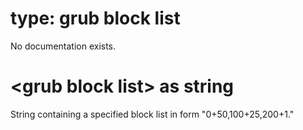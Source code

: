 # type: grub block list

No documentation exists.

# &lt;grub block list&gt; as string

String containing a specified block list in form &quot;0+50,100+25,200+1.&quot;
